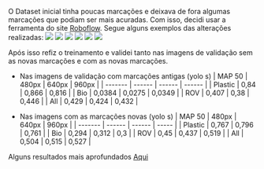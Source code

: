 O Dataset inicial tinha poucas marcações e deixava de fora algumas marcações que podiam ser mais acuradas. Com isso, decidi usar a ferramenta do site [Roboflow](https://roboflow.com). Segue alguns exemplos das alterações realizadas:
![](/images/obj0309.png)
![](/images/obj0309a.png)
![](/images/obj0707.png)
![](/images/obj0707a.png)
![](/images/obj1314.png)
![](/images/obj1314a.png)

Após isso refiz o treinamento e validei tanto nas imagens de validação sem as novas marcações e com as novas marcações.

- Nas imagens de validação com marcações antigas (yolo s)
| MAP 50  | 480px  | 640px  | 960px  |
| ------- | ------ | ------ | ------ |
| Plastic | 0,84   | 0,866  | 0,816  |
| Bio     | 0,0384 | 0,0275 | 0,0349 |
| ROV     | 0,407  | 0,38   | 0,446  |
| All     | 0,429  | 0,424  | 0,432  |

- Nas imagens com as marcações novas (yolo s)
| MAP  50   | 480px  | 640px  | 960px |
| ------- | ------ | ------ | ----- |
| Plastic | 0,767  | 0,796  | 0,761  |
| Bio     | 0,294 | 0,312 | 0,3 |
| ROV     | 0,45  | 0,437  | 0,519 |
| All     | 0,504  | 0,515  | 0,527 |

Alguns resultados mais aprofundados [Aqui](obsidian://open?vault=Meus_Cadernos&file=TCC%2FNewBoundingBoxes%2FValida%C3%A7%C3%A3o%20Trash_ICRA19v3) 

